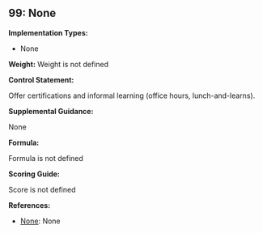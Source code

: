 ## 99: None

**Implementation Types:**
 
- None

**Weight:** Weight is not defined

**Control Statement:**

Offer certifications and informal learning (office hours, lunch-and-learns).

**Supplemental Guidance:**

None

**Formula:**

Formula is not defined

**Scoring Guide:**

Score is not defined

**References:**

- [None](None): None